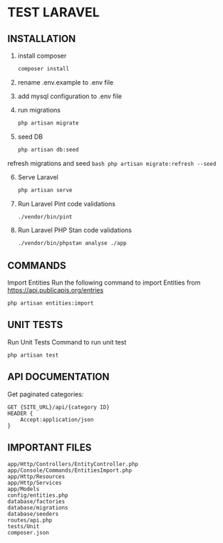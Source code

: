 # TEST LARAVEL

## INSTALLATION

1. install composer
    ```bash
    composer install
    ```

2. rename .env.example to .env file

3. add mysql configuration to .env file

4. run migrations
    ```bash
    php artisan migrate
    ```

5. seed DB
    ```bash
    php artisan db:seed
    ```

refresh migrations and seed
    ```bash
    php artisan migrate:refresh --seed
    ```

6. Serve Laravel
    ```bash
    php artisan serve
    ```

7. Run Laravel Pint code validations

    ```bash
    ./vendor/bin/pint
    ```
8. Run Laravel PHP Stan code validations
    ```bash
    ./vendor/bin/phpstan analyse ./app
    ```

## COMMANDS

Import Entities
Run the following command to import Entities from https://api.publicapis.org/entries

    php artisan entities:import


## UNIT TESTS

Run Unit Tests
Command to run unit test

    php artisan test

## API DOCUMENTATION
Get paginated categories:

    GET {SITE_URL}/api/{category ID}
    HEADER {
        Accept:application/json
    }

## IMPORTANT FILES

    app/Http/Controllers/EntityController.php
    app/Console/Commands/EntitiesImport.php
    app/Http/Resources
    app/Http/Services
    app/Models
    config/entities.php
    database/factories
    database/migrations
    database/seeders
    routes/api.php
    tests/Unit
    composer.json
